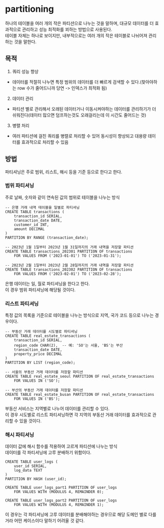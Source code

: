 # partitioning

하나의 테이블을 여러 개의 작은 파티션으로 나누는 것을 말하며, 대규모 데이터를 더 효과적으로 관리하고 성능 최적화를 꾀하는 방법으로 사용된다.  
테이블 자체는 하나로 보이지만, 내부적으로는 여러 개의 작은 테이블로 나뉘어져 관리하는 것을 말한다.

## 목적

1. 쿼리 성능 향상

- 데이터를 적절히 나누면 특정 범위의 데이터를 더 빠르게 검색할 수 있다.(찾아야하는 row 수가 줄어드니까 당연 -> 인덱스가 최적화 됨)

2. 데이터 관리

- 파티션 별로 관리해서 오래된 데이터거나 이동시켜야하는 데이터를 관리하기가 더 쉬워진다(데이터 많으면 덤프하는것도 오래걸리는데 이 시간도 줄어드는 것)

3. 병렬 처리

- 여러 파티션에 걸친 쿼리를 병렬로 처리할 수 있어 동시성이 향상되고 대용량 데이터를 효과적으로 처리할 수 있음

## 방법

파티셔닝은 주로 범위, 리스트, 해시 등을 기준 등으로 한다고 한다.

### 범위 파티셔닝

주로 날짜, 숫자와 같이 연속된 값의 범위로 테이블을 나누는 방식

```
-- 은행 거래 내역 테이블을 일별로 파티셔닝
CREATE TABLE transactions (
    transaction_id SERIAL,
    transaction_date DATE,
    customer_id INT,
    amount DECIMAL
)
PARTITION BY RANGE (transaction_date);

-- 2023년 1월 1일부터 2023년 1월 31일까지의 거래 내역을 저장할 파티션
CREATE TABLE transactions_202301 PARTITION OF transactions
    FOR VALUES FROM ('2023-01-01') TO ('2023-01-31');

-- 2023년 2월 1일부터 2023년 2월 28일까지의 거래 내역을 저장할 파티션
CREATE TABLE transactions_202302 PARTITION OF transactions
    FOR VALUES FROM ('2023-02-01') TO ('2023-02-28');
```

은행 데이터는 일, 월로 파티셔닝을 한다고 한다.  
이 경우 범위 파티셔닝에 해당될 것이다.

### 리스트 파티셔닝

특정 값의 목록을 기준으로 테이블을 나누는 방식으로 지역, 국가 코드 등으로 나누는 경우이다.

```
-- 부동산 거래 데이터를 시도별로 파티셔닝
CREATE TABLE real_estate_transactions (
    transaction_id SERIAL,
    region_code CHAR(2),  -- 예: 'SO'는 서울, 'BS'는 부산
    transaction_date DATE,
    property_price DECIMAL
)
PARTITION BY LIST (region_code);

-- 서울의 부동산 거래 데이터를 저장할 파티션
CREATE TABLE real_estate_seoul PARTITION OF real_estate_transactions
    FOR VALUES IN ('SO');

-- 부산의 부동산 거래 데이터를 저장할 파티션
CREATE TABLE real_estate_busan PARTITION OF real_estate_transactions
    FOR VALUES IN ('BS');
```

부동산 서비스는 지역별로 나누어 데이터를 관리할 수 있다.  
이 경우 시도별로 리스트 파티셔닝하면 각 지역의 부동산 거래 데이터를 효과적으로 관리할 수 있을 것이다.

### 해시 파티셔닝

데이터 값에 해시 함수를 적용하여 고르게 파티션에 나누는 방식  
데이터를 각 파티셔닝에 고루 분배하기 위함이다.

```
CREATE TABLE user_logs (
    user_id SERIAL,
    log_data TEXT
)
PARTITION BY HASH (user_id);

CREATE TABLE user_logs_part1 PARTITION OF user_logs
    FOR VALUES WITH (MODULUS 4, REMAINDER 0);

CREATE TABLE user_logs_part2 PARTITION OF user_logs
    FOR VALUES WITH (MODULUS 4, REMAINDER 1);
```

이 경우는 각 파티셔닝에 고루 데이터를 분배해야하는 경우므로 해당 도메인 별로 다를거라 어떤 케이스이다 말하기 어려울 것 같다.
